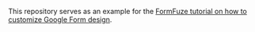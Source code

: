 This repository serves as an example for the [FormFuze tutorial on how to customize Google Form design](https://formfuze.com/blog/customize-google-form-styles).